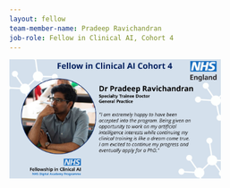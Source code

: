 ```yaml
---
layout: fellow
team-member-name: Pradeep Ravichandran
job-role: Fellow in Clinical AI, Cohort 4
---
```

<img src="/assets/img/fellow/card/pradeep-ravichandran-quote.jpg" alt="Alt text" style="width:75%;">